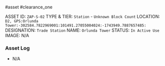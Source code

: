 #asset #clearance_one 

ASSET ID: `ZAP-S-02`
TYPE & TIER: `Station` - `Unknown Block Count`
LOCATION: `D2, GPS:Orlunda Tower:-302584.7822969001:101491.27055004024:-1743949.7887657485:`
DESIGNATION: `Trade Station`
NAME: `Orlunda Tower`
STATUS: `In Active Use`
IMAGE: N/A
### Asset Log
- N/A
